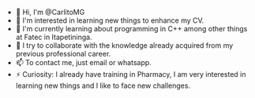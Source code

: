 - 👋 Hi, I'm @CarlitoMG
- 👀 I'm interested in learning new things to enhance my CV.
- 🌱 I'm currently learning about programming in C++ among other things at Fatec in Itapetininga.
- 💞️ I try to collaborate with the knowledge already acquired from my previous professional career.
- 📫 To contact me, just email or whatsapp.
- ⚡ Curiosity: I already have training in Pharmacy, I am very interested in learning new things and I like to face new challenges.


